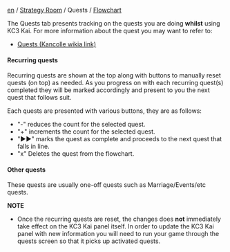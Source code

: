 [en](https://github.com/KC3Kai/kc3-docs/tree/master/en) / [Strategy Room](https://github.com/KC3Kai/kc3-docs/blob/master/en/Strategy_Room.md) / Quests / [Flowchart](https://github.com/KC3Kai/kc3-docs/blob/master/en/Strategy_Room_-_Quests.md)

The Quests tab presents tracking on the quests you are doing **whilst** using KC3 Kai. For more information about the quest you may want to refer to:

-   [Quests (Kancolle wikia link)](http://kancolle.wikia.com/wiki/Quests)

#### Recurring quests

Recurring quests are shown at the top along with buttons to manually reset quests (on top) as needed. As you progress on with each recurring quest(s) completed they will be marked accordingly and present to you the next quest that follows suit.

Each quests are presented with various buttons, they are as follows:
- "-" reduces the count for the selected quest.
- "+" increments the count for the selected quest.
- "►►" marks the quest as complete and proceeds to the next quest that falls in line.
- "x" Deletes the quest from the flowchart.

#### Other quests

These quests are usually one-off quests such as Marriage/Events/etc quests.

**NOTE**

-   Once the recurring quests are reset, the changes does **not** immediately take effect on the KC3 Kai panel itself.
    In order to update the KC3 Kai panel with new information you will need to run your game through the quests screen so that it picks up activated quests.

